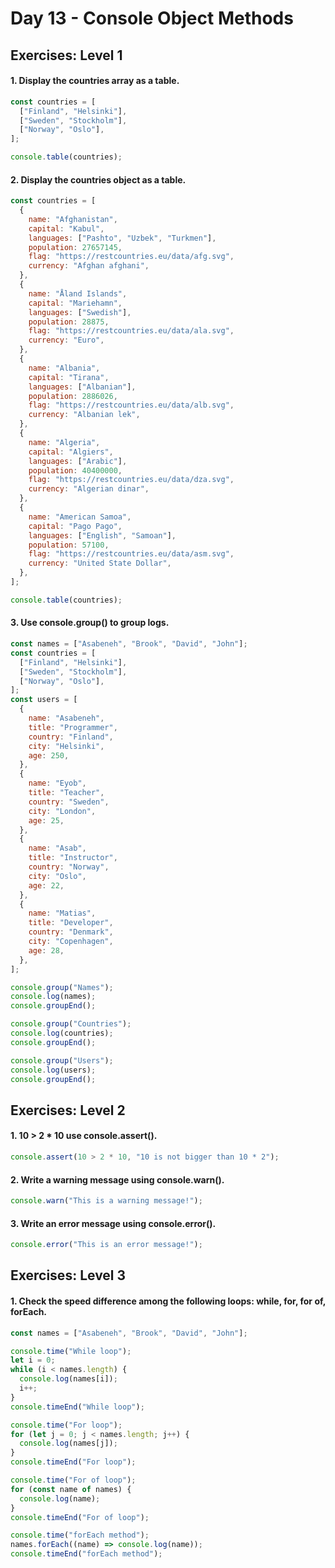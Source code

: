 # Day 13 - Console Object Methods

## Exercises: Level 1

#### 1. Display the countries array as a table.

```js
const countries = [
  ["Finland", "Helsinki"],
  ["Sweden", "Stockholm"],
  ["Norway", "Oslo"],
];

console.table(countries);
```

#### 2. Display the countries object as a table.

```js
const countries = [
  {
    name: "Afghanistan",
    capital: "Kabul",
    languages: ["Pashto", "Uzbek", "Turkmen"],
    population: 27657145,
    flag: "https://restcountries.eu/data/afg.svg",
    currency: "Afghan afghani",
  },
  {
    name: "Åland Islands",
    capital: "Mariehamn",
    languages: ["Swedish"],
    population: 28875,
    flag: "https://restcountries.eu/data/ala.svg",
    currency: "Euro",
  },
  {
    name: "Albania",
    capital: "Tirana",
    languages: ["Albanian"],
    population: 2886026,
    flag: "https://restcountries.eu/data/alb.svg",
    currency: "Albanian lek",
  },
  {
    name: "Algeria",
    capital: "Algiers",
    languages: ["Arabic"],
    population: 40400000,
    flag: "https://restcountries.eu/data/dza.svg",
    currency: "Algerian dinar",
  },
  {
    name: "American Samoa",
    capital: "Pago Pago",
    languages: ["English", "Samoan"],
    population: 57100,
    flag: "https://restcountries.eu/data/asm.svg",
    currency: "United State Dollar",
  },
];

console.table(countries);
```

#### 3. Use console.group() to group logs.

```js
const names = ["Asabeneh", "Brook", "David", "John"];
const countries = [
  ["Finland", "Helsinki"],
  ["Sweden", "Stockholm"],
  ["Norway", "Oslo"],
];
const users = [
  {
    name: "Asabeneh",
    title: "Programmer",
    country: "Finland",
    city: "Helsinki",
    age: 250,
  },
  {
    name: "Eyob",
    title: "Teacher",
    country: "Sweden",
    city: "London",
    age: 25,
  },
  {
    name: "Asab",
    title: "Instructor",
    country: "Norway",
    city: "Oslo",
    age: 22,
  },
  {
    name: "Matias",
    title: "Developer",
    country: "Denmark",
    city: "Copenhagen",
    age: 28,
  },
];

console.group("Names");
console.log(names);
console.groupEnd();

console.group("Countries");
console.log(countries);
console.groupEnd();

console.group("Users");
console.log(users);
console.groupEnd();
```

## Exercises: Level 2

#### 1. 10 > 2 \* 10 use console.assert().

```js
console.assert(10 > 2 * 10, "10 is not bigger than 10 * 2");
```

#### 2. Write a warning message using console.warn().

```js
console.warn("This is a warning message!");
```

#### 3. Write an error message using console.error().

```js
console.error("This is an error message!");
```

## Exercises: Level 3

#### 1. Check the speed difference among the following loops: while, for, for of, forEach.

```js
const names = ["Asabeneh", "Brook", "David", "John"];

console.time("While loop");
let i = 0;
while (i < names.length) {
  console.log(names[i]);
  i++;
}
console.timeEnd("While loop");

console.time("For loop");
for (let j = 0; j < names.length; j++) {
  console.log(names[j]);
}
console.timeEnd("For loop");

console.time("For of loop");
for (const name of names) {
  console.log(name);
}
console.timeEnd("For of loop");

console.time("forEach method");
names.forEach((name) => console.log(name));
console.timeEnd("forEach method");
```
